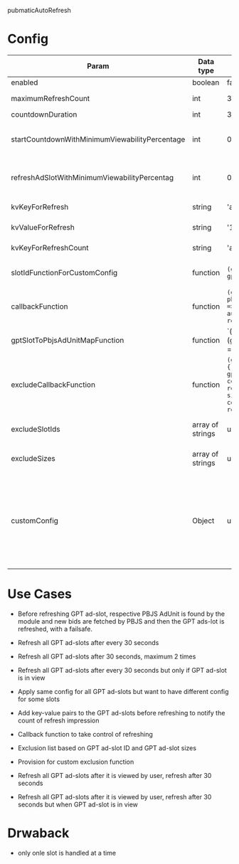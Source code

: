 pubmaticAutoRefresh


# Config
| Param               | Data type | Default value | Usage |
|---------------------|-----------|----------------|------------------------------------------|
| enabled             | boolean   | false          | must be set to true to enable the module |
| maximumRefreshCount | int       | 3              | how many times the slot must be refreshed after it is rendered for the first time |
| countdownDuration   | int       | 30000          | time in milliseconds|
| startCountdownWithMinimumViewabilityPercentage | int | 0 | the countDown will start when ad-slot will have viewability percenatge more than this. When set to 0 the count-down will start after rendering the creative, even when ad slot is not viewable. |
| refreshAdSlotWithMinimumViewabilityPercentag | int | 0 | the ad slot will be refreshed only if it has viewability percenathge more than this value. When set to 0 the ad-slot will be refreshed even if it is not viewable|
| kvKeyForRefresh | string | 'autorefresh' | this key will be added on gptSlot with kvValueForRefresh value; set it to null to not set it |
| kvValueForRefresh | string | '1' | this value will be added for the key kvKeyForRefresh on the gptSlot |
| kvKeyForRefreshCount | string | 'autorefreshcount' | this key will be added on the gptSlot and its value will be the refresh count; set it to null to not set it |
| slotIdFunctionForCustomConfig | function | `(gpttSlot) => gptSlot.getSlotElementId()` | a function; if you are using customConfig for some gptSlots then we need a way to find name of the gptSlot in customConfig |
| callbackFunction | function | `(gptSlotName, gptSlot, pbjsAdUnit, KeyValuePairs) => { performs pbjs auction, sets kvs, refreshes GPT slot}` | the default callback function, if you set own callback function then you will need to take care of initiating Prebid auction, setting KVs and refresing GPT slot |
| gptSlotToPbjsAdUnitMapFunction | function | `(gptSlot) => (gptSlot.getAdUnitPath() === pbjsAU.code || gptSlot.getSlotElementId() === pbjsAU.code)` | this function will help find the GPT gptSlots matching PBJS AdUnit |
| excludeCallbackFunction | function | `(gptSlotName, gptSlot) => { return true if gptSlotName is found in config.excludeSlotIds else return true if gptSlot size is found in config.excludeSizes else return false }` | if this function returns true then we will ignore the gptSlot and not try to refresh it |
| excludeSlotIds | array of strings | undefined | in excludeCallbackFunction we will look into this array for gptSlotId if found then the gptSlot will be ignored |
| excludeSizes | array of strings | undefined | in excludeCallbackFunction we will look into this array for gptSlot size WxH (300x250) if found then the gptSlot will be ignored |
| customConfig | Object | undefined | if you want to have seperate value for any of the following supported configs for any gptAdSlot then you can enter it here. Supported custom configs ` maximumRefreshCount, countdownDuration, startCountdownWithMinimumViewabilityPercentage, refreshAdSlotWithMinimumViewabilityPercentag, kvKeyForRefresh, kvValueForRefresh, kvKeyForRefreshCount, callbackFunction, gptSlotToPbjsAdUnitMapFunction, excludeCallbackFunction ` Example: `{ 'Div-1' : { maximumRefreshCount: 5 }, 'Div-Top-1': { countdownDuration: 50000 } }` |


# Use Cases

- Before refreshing GPT ad-slot, respective PBJS AdUnit is found by the module and new bids are fetched by PBJS and then the GPT ads-lot is refreshed, with a failsafe.

- Refresh all GPT ad-slots after every 30 seconds
- Refresh all GPT ad-slots after 30 seconds, maximum 2 times
- Refresh all GPT ad-slots after every 30 seconds but only if GPT ad-slot is in view

- Apply same config for all GPT ad-slots but want to have different config for some slots

- Add key-value pairs to the GPT ad-slots before refreshing to notify the count of refresh impression

- Callback function to take control of refreshing

- Exclusion list based on GPT ad-slot ID and GPT ad-slot sizes
- Provision for custom exclusion function

- Refresh all GPT ad-slots after it is viewed by user, refresh after 30 seconds
- Refresh all GPT ad-slots after it is viewed by user, refresh after 30 seconds but when GPT ad-slot is in view

# Drwaback
- only onle slot is handled at a time